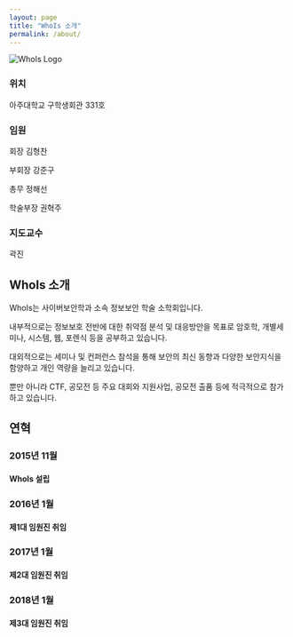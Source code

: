 ```yaml
---
layout: page
title: "WhoIs 소개"
permalink: /about/
---
```


<img src="{{ site.baseurl }}/assets/logo.png" title="WhoIs Logo" class="profile">

### 위치

아주대학교 구학생회관 331호

### 임원

회장 김형찬

부회장 강준구

총무 정해선

학술부장 권혁주

### 지도교수

곽진

## WhoIs 소개

WhoIs는 사이버보안학과 소속 정보보안 학술 소학회입니다.

내부적으로는 정보보호 전반에 대한 취약점 분석 및 대응방안을 목표로 암호학, 개별세미나, 시스템, 웹, 포렌식 등을 공부하고 있습니다.

대외적으로는 세미나 및 컨퍼런스 참석을 통해 보안의 최신 동향과 다양한 보안지식을 함양하고 개인 역량을 늘리고 있습니다.

뿐만 아니라 CTF, 공모전 등 주요 대회와 지원사업, 공모전 출품 등에 적극적으로 참가하고 있습니다.

## 연혁

### 2015년 11월

#### WhoIs 설립

### 2016년 1월

#### 제1대 임원진 취임

### 2017년 1월

#### 제2대 임원진 취임

### 2018년 1월

#### 제3대 임원진 취임
